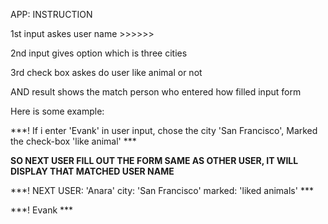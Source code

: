 APP: INSTRUCTION

1st input askes user name >>>>>>

2nd input gives option which is three cities 

3rd check box askes do user like animal or not 

AND result shows the match person who entered how filled input form

Here is some example:

***! If i enter 'Evank' in user input, chose the city 'San Francisco', Marked the check-box 'like animal' ***

**SO NEXT USER FILL OUT THE FORM SAME AS OTHER USER, IT WILL DISPLAY THAT MATCHED USER NAME**

***! NEXT USER: 'Anara' city: 'San Francisco' marked: 'liked animals' ***

***! Evank ***

